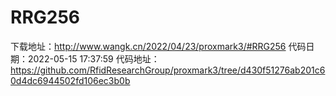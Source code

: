 # RRG256
下载地址：http://www.wangk.cn/2022/04/23/proxmark3/#RRG256
代码日期：2022-05-15 17:37:59
代码地址：https://github.com/RfidResearchGroup/proxmark3/tree/d430f51276ab201c60d4dc6944502fd106ec3b0b
